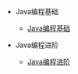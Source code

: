 * Java编程基础

  * [Java编程基础](/docs/C01-java-programming/01-java-basics/java-basics.md "Java编程基础")

* Java编程进阶

  * [Java编程进阶](/docs/C01-java-programming/02-java-advanced/java-advanced.md "Java编程进阶")